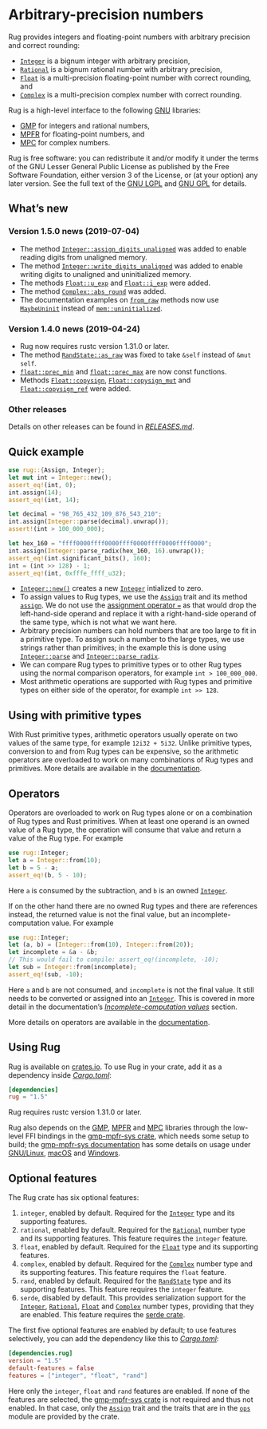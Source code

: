 <!-- Copyright © 2016–2019 University of Malta -->

<!-- Copying and distribution of this file, with or without
modification, are permitted in any medium without royalty provided the
copyright notice and this notice are preserved. This file is offered
as-is, without any warranty. -->

# Arbitrary-precision numbers

Rug provides integers and floating-point numbers with arbitrary
precision and correct rounding:

  * [`Integer`] is a bignum integer with arbitrary precision,
  * [`Rational`] is a bignum rational number with arbitrary precision,
  * [`Float`] is a multi-precision floating-point number with correct
    rounding, and
  * [`Complex`] is a multi-precision complex number with correct
    rounding.

Rug is a high-level interface to the following [GNU] libraries:

  * [GMP] for integers and rational numbers,
  * [MPFR] for floating-point numbers, and
  * [MPC] for complex numbers.

Rug is free software: you can redistribute it and/or modify it under
the terms of the GNU Lesser General Public License as published by the
Free Software Foundation, either version 3 of the License, or (at your
option) any later version. See the full text of the [GNU LGPL] and
[GNU GPL] for details.

## What’s new

### Version 1.5.0 news (2019-07-04)

  * The method [`Integer::assign_digits_unaligned`] was added to
    enable reading digits from unaligned memory.
  * The method [`Integer::write_digits_unaligned`] was added to enable
    writing digits to unaligned and uninitialized memory.
  * The methods [`Float::u_exp`] and [`Float::i_exp`] were added.
  * The method [`Complex::abs_round`] was added.
  * The documentation examples on [`from_raw`] methods now use
    [`MaybeUninit`] instead of [`mem::uninitialized`].

[`Complex::abs_round`]: https://docs.rs/rug/~1.5/rug/struct.Complex.html#method.abs_round
[`Float::i_exp`]: https://docs.rs/rug/~1.5/rug/struct.Float.html#method.i_exp
[`Float::u_exp`]: https://docs.rs/rug/~1.5/rug/struct.Float.html#method.u_exp
[`Integer::assign_digits_unaligned`]: https://docs.rs/rug/~1.5/rug/struct.Integer.html#method.assign_digits_unaligned
[`Integer::write_digits_unaligned`]: https://docs.rs/rug/~1.5/rug/struct.Integer.html#method.write_digits_unaligned
[`MaybeUninit`]: https://doc.rust-lang.org/nightly/std/mem/union.MaybeUninit.html
[`from_raw`]: https://docs.rs/rug/~1.5/rug/struct.Integer.html#method.from_raw
[`mem::uninitialized`]: https://doc.rust-lang.org/nightly/std/mem/fn.uninitialized.html

### Version 1.4.0 news (2019-04-24)

  * Rug now requires rustc version 1.31.0 or later.
  * The method [`RandState::as_raw`] was fixed to take `&self` instead
    of `&mut self`.
  * [`float::prec_min`] and [`float::prec_max`] are now const
    functions.
  * Methods [`Float::copysign`], [`Float::copysign_mut`] and
    [`Float::copysign_ref`] were added.

[`Float::copysign_mut`]: https://docs.rs/rug/~1.5/rug/struct.Float.html#method.copysign_mut
[`Float::copysign_ref`]: https://docs.rs/rug/~1.5/rug/struct.Float.html#method.copysign_ref
[`Float::copysign`]: https://docs.rs/rug/~1.5/rug/struct.Float.html#method.copysign
[`RandState::as_raw`]: https://docs.rs/rug/~1.5/rug/rand/struct.RandState.html#method.as_raw
[`float::prec_max`]: https://docs.rs/rug/~1.5/rug/float/fn.prec_max.html
[`float::prec_min`]: https://docs.rs/rug/~1.5/rug/float/fn.prec_min.html

### Other releases

Details on other releases can be found in [*RELEASES.md*].

## Quick example

```rust
use rug::{Assign, Integer};
let mut int = Integer::new();
assert_eq!(int, 0);
int.assign(14);
assert_eq!(int, 14);

let decimal = "98_765_432_109_876_543_210";
int.assign(Integer::parse(decimal).unwrap());
assert!(int > 100_000_000);

let hex_160 = "ffff0000ffff0000ffff0000ffff0000ffff0000";
int.assign(Integer::parse_radix(hex_160, 16).unwrap());
assert_eq!(int.significant_bits(), 160);
int = (int >> 128) - 1;
assert_eq!(int, 0xfffe_ffff_u32);
```

  * [`Integer::new()`][`Integer::new`] creates a new [`Integer`]
    intialized to zero.
  * To assign values to Rug types, we use the [`Assign`] trait and its
    method [`assign`][`Assign::assign`]. We do not use the
    [assignment operator `=`][assignment] as that would drop the
    left-hand-side operand and replace it with a right-hand-side
    operand of the same type, which is not what we want here.
  * Arbitrary precision numbers can hold numbers that are too large to
    fit in a primitive type. To assign such a number to the large
    types, we use strings rather than primitives; in the example this
    is done using [`Integer::parse`] and [`Integer::parse_radix`].
  * We can compare Rug types to primitive types or to other Rug types
    using the normal comparison operators, for example
    `int > 100_000_000`.
  * Most arithmetic operations are supported with Rug types and
    primitive types on either side of the operator, for example
    `int >> 128`.

## Using with primitive types

With Rust primitive types, arithmetic operators usually operate on two
values of the same type, for example `12i32 + 5i32`. Unlike primitive
types, conversion to and from Rug types can be expensive, so the
arithmetic operators are overloaded to work on many combinations of
Rug types and primitives. More details are available in the
[documentation][primitive types].

## Operators

Operators are overloaded to work on Rug types alone or on a
combination of Rug types and Rust primitives. When at least one
operand is an owned value of a Rug type, the operation will consume
that value and return a value of the Rug type. For example

```rust
use rug::Integer;
let a = Integer::from(10);
let b = 5 - a;
assert_eq!(b, 5 - 10);
```

Here `a` is consumed by the subtraction, and `b` is an owned
[`Integer`].

If on the other hand there are no owned Rug types and there are
references instead, the returned value is not the final value, but an
incomplete-computation value. For example

```rust
use rug::Integer;
let (a, b) = (Integer::from(10), Integer::from(20));
let incomplete = &a - &b;
// This would fail to compile: assert_eq!(incomplete, -10);
let sub = Integer::from(incomplete);
assert_eq!(sub, -10);
```

Here `a` and `b` are not consumed, and `incomplete` is not the final
value. It still needs to be converted or assigned into an [`Integer`].
This is covered in more detail in the documentation’s
[*Incomplete-computation values*] section.

More details on operators are available in the
[documentation][operators].

## Using Rug

Rug is available on [crates.io][rug crate]. To use Rug in your crate,
add it as a dependency inside [*Cargo.toml*]:

```toml
[dependencies]
rug = "1.5"
```

Rug requires rustc version 1.31.0 or later.

Rug also depends on the [GMP], [MPFR] and [MPC] libraries through the
low-level FFI bindings in the [gmp-mpfr-sys crate][sys crate], which
needs some setup to build; the [gmp-mpfr-sys documentation][sys] has
some details on usage under [GNU/Linux][sys gnu], [macOS][sys mac] and
[Windows][sys win].

## Optional features

The Rug crate has six optional features:

 1. `integer`, enabled by default. Required for the [`Integer`] type
    and its supporting features.
 2. `rational`, enabled by default. Required for the [`Rational`]
    number type and its supporting features. This feature requires the
    `integer` feature.
 3. `float`, enabled by default. Required for the [`Float`] type and
    its supporting features.
 4. `complex`, enabled by default. Required for the [`Complex`] number
    type and its supporting features. This feature requires the
    `float` feature.
 5. `rand`, enabled by default. Required for the [`RandState`] type
    and its supporting features. This feature requires the `integer`
    feature.
 6. `serde`, disabled by default. This provides serialization support
    for the [`Integer`], [`Rational`], [`Float`] and [`Complex`]
    number types, providing that they are enabled. This feature
    requires the [serde crate].

The first five optional features are enabled by default; to use
features selectively, you can add the dependency like this to
[*Cargo.toml*]:

```toml
[dependencies.rug]
version = "1.5"
default-features = false
features = ["integer", "float", "rand"]
```

Here only the `integer`, `float` and `rand` features are enabled. If
none of the features are selected, the [gmp-mpfr-sys crate][sys crate]
is not required and thus not enabled. In that case, only the
[`Assign`] trait and the traits that are in the [`ops`] module are
provided by the crate.

[*Cargo.toml*]: https://doc.rust-lang.org/cargo/guide/dependencies.html
[*Incomplete-computation values*]: https://docs.rs/rug/~1.5/rug/index.html#incomplete-computation-values
[*RELEASES.md*]: https://gitlab.com/tspiteri/rug/blob/master/RELEASES.md
[GMP]: https://gmplib.org/
[GNU GPL]: https://www.gnu.org/licenses/gpl-3.0.html
[GNU LGPL]: https://www.gnu.org/licenses/lgpl-3.0.en.html
[GNU]: https://www.gnu.org/
[MPC]: http://www.multiprecision.org/mpc/
[MPFR]: https://www.mpfr.org/
[`Assign::assign`]: https://docs.rs/rug/~1.5/rug/trait.Assign.html#tymethod.assign
[`Assign`]: https://docs.rs/rug/~1.5/rug/trait.Assign.html
[`Complex`]: https://docs.rs/rug/~1.5/rug/struct.Complex.html
[`Float`]: https://docs.rs/rug/~1.5/rug/struct.Float.html
[`Integer::new`]: https://docs.rs/rug/~1.5/rug/struct.Integer.html#method.new
[`Integer::parse_radix`]: https://docs.rs/rug/~1.5/rug/struct.Integer.html#method.parse_radix
[`Integer::parse`]: https://docs.rs/rug/~1.5/rug/struct.Integer.html#method.parse
[`Integer`]: https://docs.rs/rug/~1.5/rug/struct.Integer.html
[`RandState`]: https://docs.rs/rug/~1.5/rug/rand/struct.RandState.html
[`Rational`]: https://docs.rs/rug/~1.5/rug/struct.Rational.html
[`ops`]: https://docs.rs/rug/~1.5/rug/ops/index.html
[assignment]: https://doc.rust-lang.org/reference/expressions/operator-expr.html#assignment-expressions
[operators]: https://docs.rs/rug/~1.5/rug/index.html#operators
[primitive types]: https://docs.rs/rug/~1.5/rug/index.html#using-with-primitive-types
[rug crate]: https://crates.io/crates/rug
[serde crate]: https://crates.io/crates/serde
[sys crate]: https://crates.io/crates/gmp-mpfr-sys
[sys gnu]: https://docs.rs/gmp-mpfr-sys/~1.1/gmp_mpfr_sys/index.html#building-on-gnulinux
[sys mac]: https://docs.rs/gmp-mpfr-sys/~1.1/gmp_mpfr_sys/index.html#building-on-macos
[sys win]: https://docs.rs/gmp-mpfr-sys/~1.1/gmp_mpfr_sys/index.html#building-on-windows
[sys]: https://docs.rs/gmp-mpfr-sys/~1.1/gmp_mpfr_sys/index.html
